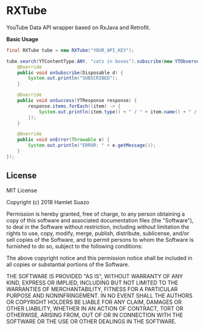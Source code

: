 RXTube
============

YouTube Data API wrapper based on RxJava and Retrofit.

<b>Basic Usage</b>

```java
final RXTube tube = new RXTube("YOUR_API_KEY");
```

```java
tube.search(YTContentType.ANY, "cats in boxes").subscribe(new YTObserver() {
    @Override
    public void onSubscribe(Disposable d) {
        System.out.println("SUBSCRIBED");
    }

    @Override
    public void onSuccess(YTResponse response) {
        response.items.forEach((item) -> {
            System.out.println(item.type() + " / " + item.name() + " / " + item.url());
        });
    }

    @Override
    public void onError(Throwable e) {
        System.out.println("ERROR: " + e.getMessage());
    }
});
```

License
-------

MIT License

Copyright (c) 2018 Hamlet Suazo

Permission is hereby granted, free of charge, to any person obtaining a copy
of this software and associated documentation files (the "Software"), to deal
in the Software without restriction, including without limitation the rights
to use, copy, modify, merge, publish, distribute, sublicense, and/or sell
copies of the Software, and to permit persons to whom the Software is
furnished to do so, subject to the following conditions:

The above copyright notice and this permission notice shall be included in all
copies or substantial portions of the Software.

THE SOFTWARE IS PROVIDED "AS IS", WITHOUT WARRANTY OF ANY KIND, EXPRESS OR
IMPLIED, INCLUDING BUT NOT LIMITED TO THE WARRANTIES OF MERCHANTABILITY,
FITNESS FOR A PARTICULAR PURPOSE AND NONINFRINGEMENT. IN NO EVENT SHALL THE
AUTHORS OR COPYRIGHT HOLDERS BE LIABLE FOR ANY CLAIM, DAMAGES OR OTHER
LIABILITY, WHETHER IN AN ACTION OF CONTRACT, TORT OR OTHERWISE, ARISING FROM,
OUT OF OR IN CONNECTION WITH THE SOFTWARE OR THE USE OR OTHER DEALINGS IN THE
SOFTWARE.

